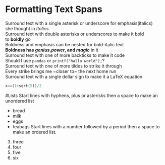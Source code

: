 # Formatting Text Spans
Surround text with a single asterisk or underscore for emphasis(italics)<br>
she thought in *Italics*<br>
Surround text with double asterisks or underscores to make it bold<br>
to **boldly** go <br>
Boldness and emphasis can be nested for bold-italic text<br>
**Boldness has *genius*,_power_, and *magic*** in it <br>
Surround text with one of more backticks to make it code<br>
Should I use `pandas` or `printf("hallo world");`?<br>
Surround text with one of more tildes to strike it through<br>
Every strike brings me ~closer to~ the next home run<br>
Surround text with a single dollar sign to make it a LaTeX equation<br>
```python
x==(1+sqrt(5))/2
```
#Lists
Start lines with hyphens, plus or asterisks then a space to make an unordered list<br>

- bread
- milk
- eggs
- teabags
 Start lines with a number followed by a period then a space to make an ordered list.<br>
3. three
1. four
2. five
3. six
